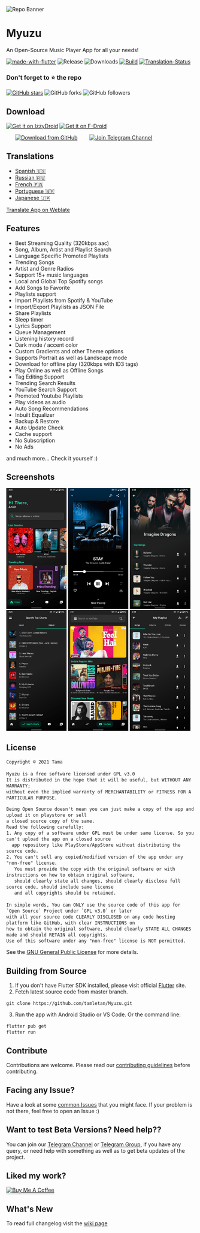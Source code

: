 ![Repo Banner](https://user-images.githubusercontent.com/87353286/144381080-faf8e557-7909-43a1-a8e2-208936e5a8f8.png)

# Myuzu

An Open-Source Music Player App for all your needs!

[![made-with-flutter](https://img.shields.io/badge/Made%20with-Flutter-1f425f.svg)](https://flutter.dev/) ![Release](https://img.shields.io/github/v/release/tamletan/Myuzu) ![Downloads](https://img.shields.io/github/downloads/tamletan/Myuzu/total)
[![Build](https://github.com/tamletan/Myuzu/actions/workflows/flutter.yml/badge.svg)](https://github.com/tamletan/Myuzu/actions/workflows/flutter.yml)
[![Translation-Status](https://hosted.weblate.org/widgets/myuzu/-/translations/svg-badge.svg)](https://hosted.weblate.org/engage/myuzu/)

### Don't forget to :star: the repo

[![GitHub stars](https://img.shields.io/github/stars/tamletan/Myuzu.svg?style=social&label=Star)](https://github.com//tamletan/Myuzu) ![GitHub forks](https://img.shields.io/github/forks/tamletan/Myuzu.svg?style=social&label=Forks) ![GitHub followers](https://img.shields.io/github/followers/tamletan.svg?style=social&label=Follow)

## Download

[<img src="https://gitlab.com/IzzyOnDroid/repo/-/raw/master/assets/IzzyOnDroid.png"
     alt="Get it on IzzyDroid"
     height="100">](https://android.izzysoft.de/repo/apk/com.shadow.myuzu)
[<img src="https://fdroid.gitlab.io/artwork/badge/get-it-on.png"
     alt="Get it on F-Droid"
     height="100">](https://f-droid.org/packages/com.shadow.myuzu/)

&nbsp;&nbsp;&nbsp;&nbsp;&nbsp;
[<img src="https://img.shields.io/badge/GitHub-181717?logo=github&logoColor=white"
     alt="Download from GitHub"
     height="60">](https://github.com/tamletan/Myuzu/releases)
&nbsp;&nbsp;&nbsp;&nbsp;&nbsp;&nbsp;
[<img src="https://img.shields.io/badge/Telegram-2CA5E0?logo=telegram&logoColor=white"
     alt="Join Telegram Channel"
     height="60">](https://t.me/myuzu_official)

## Translations

- [Spanish :es:](/README.ES.md)
- [Russian :ru:](/README.RU.md)
- [French :fr:](/README.FR.md)
- [Portuguese :brazil:](/README.PT.md)
- [Japanese :jp:](/README.JA.md)

[Translate App on Weblate](https://hosted.weblate.org/projects/myuzu/translations/)

## Features

- Best Streaming Quality (320kbps aac)
- Song, Album, Artist and Playlist Search
- Language Specific Promoted Playlists
- Trending Songs
- Artist and Genre Radios
- Support 15+ music languages
- Local and Global Top Spotify songs
- Add Songs to Favorite
- Playlists support
- Import Playlists from Spotify & YouTube
- Import/Export Playlists as JSON File
- Share Playlists
- Sleep timer
- Lyrics Support
- Queue Management
- Listening history record
- Dark mode / accent color
- Custom Gradients and other Theme options
- Supports Portrait as well as Landscape mode
- Download for offline play (320kbps with ID3 tags)
- Play Online as well as Offline Songs
- Tag Editing Support
- Trending Search Results
- YouTube Search Support
- Promoted Youtube Playlists
- Play videos as audio
- Auto Song Recommendations
- Inbuilt Equalizer
- Backup & Restore
- Auto Update Check
- Cache support
- No Subscription
- No Ads

and much more...
Check it yourself :)

## Screenshots

<img src="https://github.com/tamletan/Myuzu/blob/main/fastlane/metadata/android/en-US/images/phoneScreenshots/1.png?raw=true" width="32%"> <img src="https://github.com/tamletan/Myuzu/blob/main/fastlane/metadata/android/en-US/images/phoneScreenshots/2.png?raw=true" width="32%"> <img src="https://github.com/tamletan/Myuzu/blob/main/fastlane/metadata/android/en-US/images/phoneScreenshots/3.png?raw=true" width="32%"> <img src="https://github.com/tamletan/Myuzu/blob/main/fastlane/metadata/android/en-US/images/phoneScreenshots/4.png?raw=true" width="32%"> <img src="https://github.com/tamletan/Myuzu/blob/main/fastlane/metadata/android/en-US/images/phoneScreenshots/5.png?raw=true" width="32%"> <img src="https://github.com/tamletan/Myuzu/blob/main/fastlane/metadata/android/en-US/images/phoneScreenshots/6.png?raw=true" width="32%">

## License

```
Copyright © 2021 Tama

Myuzu is a free software licensed under GPL v3.0
It is distributed in the hope that it will be useful, but WITHOUT ANY WARRANTY;
without even the implied warranty of MERCHANTABILITY or FITNESS FOR A PARTICULAR PURPOSE.
```

```
Being Open Source doesn't mean you can just make a copy of the app and upload it on playstore or sell
a closed source copy of the same.
Read the following carefully:
1. Any copy of a software under GPL must be under same license. So you can't upload the app on a closed source
  app repository like PlayStore/AppStore without distributing the source code.
2. You can't sell any copied/modified version of the app under any "non-free" license.
   You must provide the copy with the original software or with instructions on how to obtain original software,
   should clearly state all changes, should clearly disclose full source code, should include same license
   and all copyrights should be retained.

In simple words, You can ONLY use the source code of this app for `Open Source` Project under `GPL v3.0` or later
with all your source code CLEARLY DISCLOSED on any code hosting platform like GitHub, with clear INSTRUCTIONS on
how to obtain the original software, should clearly STATE ALL CHANGES made and should RETAIN all copyrights.
Use of this software under any "non-free" license is NOT permitted.
```

See the [GNU General Public License](https://github.com/tamletan/Myuzu/blob/main/LICENSE) for more details.

## Building from Source

1. If you don't have Flutter SDK installed, please visit official [Flutter](https://flutter.dev/) site.
2. Fetch latest source code from master branch.

```
git clone https://github.com/tamletan/Myuzu.git
```

3. Run the app with Android Studio or VS Code. Or the command line:

```
flutter pub get
flutter run
```

## Contribute

Contributions are welcome. Please read our [contributing guidelines](https://github.com/tamletan/Myuzu/blob/main/CONTRIBUTING.md) before contributing.

## Facing any Issue?

Have a look at some [common Issues](https://github.com/tamletan/Myuzu/wiki/Common-Issues) that you might face. If your problem is not there, feel free to open an Issue :)

## Want to test Beta Versions? Need help??

You can join our [Telegram Channel](https://t.me/myuzu_official) or [Telegram Group](https://t.me/joinchat/fHDC1AWnOhw0ZmI9), if you have any query, or need help with something as well as to get beta updates of the project.

## Liked my work?

<a href="https://www.buymeacoffee.com/tamletan" target="_blank"><img src="https://www.buymeacoffee.com/assets/img/custom_images/orange_img.png" alt="Buy Me A Coffee" style="height: 41px !important;width: 174px !important;box-shadow: 0px 3px 2px 0px rgba(190, 190, 190, 0.5) !important;-webkit-box-shadow: 0px 3px 2px 0px rgba(190, 190, 190, 0.5) !important;" ></a>

## What's New

To read full changelog visit the [wiki page](https://github.com/tamletan/Myuzu/wiki/Changelog)
